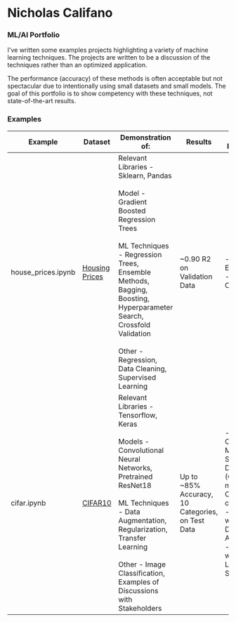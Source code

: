 # Nicholas Califano
### ML/AI Portfolio

I've written some examples projects highlighting a variety of machine learning techniques. The projects are written to be a discussion of the techniques rather than an optimized application. 

The performance (accuracy) of these methods is often acceptable but not spectacular due to intentionally using small datasets and small models. The goal of this portfolio is to show competency with these techniques, not state-of-the-art results. 

### Examples
| Example          | Dataset                                     | Demonstration of:                                   | Results                        | Potential Future Work               |
|------------------|---------------------------------------------|-----------------------------------------------------|--------------------------------|--------------------------------|
| house_prices.ipynb | [Housing Prices](https://www.kaggle.com/competitions/house-prices-advanced-regression-techniques/overview) | Relevant Libraries - Sklearn, Pandas <br /><br /> Model - Gradient Boosted Regression Trees <br /><br /> ML Techniques - Regression Trees, Ensemble Methods, Bagging, Boosting, Hyperparameter Search, Crossfold Validation <br /><br /> Other - Regression, Data Cleaning, Supervised Learning | ~0.90 R2 on Validation Data | - Feature Engineering <br /> - Better Data Cleaning | 
| cifar.ipynb        | [CIFAR10](https://www.cs.toronto.edu/~kriz/cifar.html) | Relevant Libraries - Tensorflow, Keras <br /><br /> Models - Convolutional Neural Networks, Pretrained ResNet18 <br /><br /> ML Techniques - Data Augmentation, Regularization, Transfer Learning <br /><br />  Other - Image Classification, Examples of Discussions with Stakeholders | Up to ~85% Accuracy, 10 Categories, on Test Data | - Pretrain Custom Model on a Similar Dataset (CIFAR100 minus CIFAR10 classes) <br /> - Experiment with more Data Augmentation <br /> - Experiment with better Learning Rate Scheduling  |